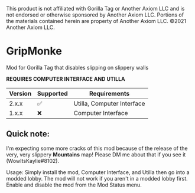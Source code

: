 This product is not affiliated with Gorilla Tag or Another Axiom LLC and is not endorsed or otherwise sponsored by Another Axiom LLC. Portions of the materials contained herein are property of Another Axiom LLC. ©2021 Another Axiom LLC.
# GripMonke

Mod for Gorilla Tag that disables slipping on slippery walls

**REQUIRES COMPUTER INTERFACE AND UTILLA**

| Version | Supported          | Requirements               |
| ------- | ------------------ | -------------------------- |
| 2.x.x   | :white_check_mark: | Utilla, Computer Interface |
| 1.x.x   | :x:                | Computer Interface         |

## Quick note:
I'm expecting some more cracks of this mod because of the release of the very, very slippery **Mountains** map! Please DM me about that if you see it (WowItsKaylie#8102).

Usage: Simply install the mod, Computer Interface, and Utilla then go into a modded lobby. The mod will not work if you aren't in a modded lobby first. Enable and disable the mod from the Mod Status menu.

